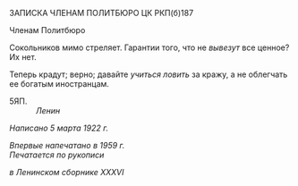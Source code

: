 ЗАПИСКА ЧЛЕНАМ ПОЛИТБЮРО ЦК РКП(б)187

Членам Политбюро

Сокольников мимо стреляет. Гарантии того, что не _вывезут_ все ценное? Их нет.

Теперь крадут; верно; давайте _учиться ловить_ за кражу, а не облегчать ее бога­тым иностранцам.

5ЯП.                                                                                                                                   _Ленин_

_Написано 5 марта 1922 г._

_Впервые напечатано в 1959 г.                                                             Печатается по рукописи_

_в Ленинском сборнике_ _XXXVI_